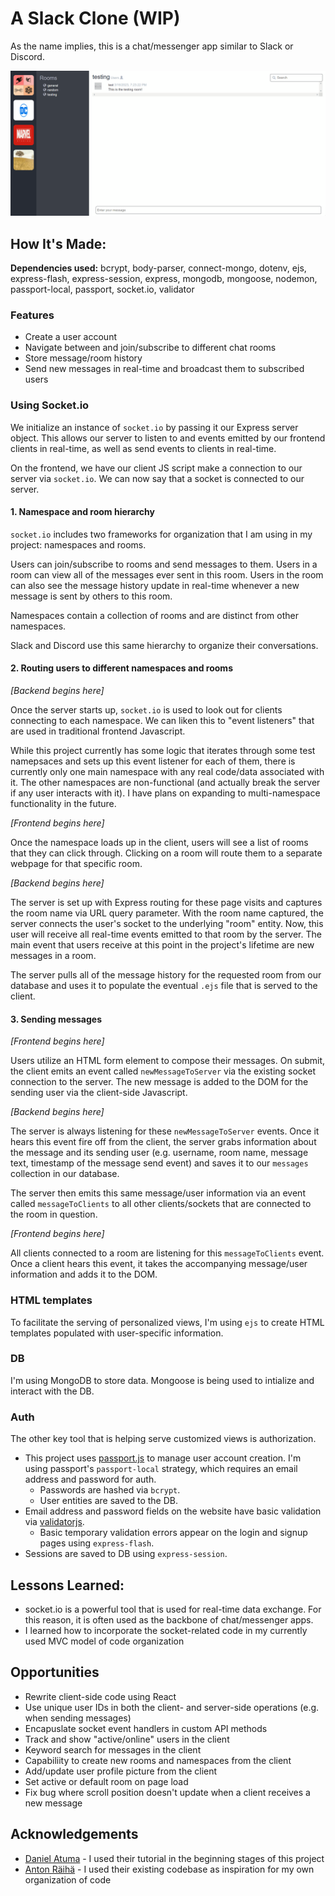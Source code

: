 # A Slack Clone (WIP)

As the name implies, this is a chat/messenger app similar to Slack or Discord.

![slack_demo](./images/slack_demo.gif)

## How It's Made:

**Dependencies used:** bcrypt, body-parser, connect-mongo, dotenv, ejs, express-flash, express-session, express, mongodb, mongoose, nodemon, passport-local, passport, socket.io, validator

### Features 

* Create a user account
* Navigate between and join/subscribe to different chat rooms
* Store message/room history
* Send new messages in real-time and broadcast them to subscribed users

### Using Socket.io

We initialize an instance of `socket.io` by passing it our Express server object. This allows our server to listen to and events emitted by our frontend clients in real-time, as well as send events to clients in real-time. 

On the frontend, we have our client JS script make a connection to our server via `socket.io`. We can now say that a socket is connected to our server. 

#### 1. Namespace and room hierarchy

`socket.io` includes two frameworks for organization that I am using in my project: namespaces and rooms.

Users can join/subscribe to rooms and send messages to them. Users in a room can view all of the messages ever sent in this room. Users in the room can also see the message history update in real-time whenever a new message is sent by others to this room. 

Namespaces contain a collection of rooms and are distinct from other namespaces. 

Slack and Discord use this same hierarchy to organize their conversations. 

#### 2. Routing users to different namespaces and rooms

_[Backend begins here]_

Once the server starts up, `socket.io` is used to look out for clients connecting to each namespace. We can liken this to "event listeners" that are used in traditional frontend Javascript.

While this project currently has some logic that iterates through some test namepsaces and sets up this event listener for each of them, there is currently only one main namespace with any real code/data associated with it. The other namespaces are non-functional (and actually break the server if any user interacts with it). I have plans on expanding to multi-namespace functionality in the future. 

_[Frontend begins here]_

Once the namespace loads up in the client, users will see a list of rooms that they can click through. Clicking on a room will route them to a separate webpage for that specific room. 

_[Backend begins here]_

The server is set up with Express routing for these page visits and captures the room name via URL query parameter. With the room name captured, the server connects the user's socket to the underlying "room" entity. Now, this user will receive all real-time events emitted to that room by the server. The main event that users receive at this point in the project's lifetime are new messages in a room. 

The server pulls all of the message history for the requested room from our database and uses it to populate the eventual `.ejs` file that is served to the client.

#### 3. Sending messages

_[Frontend begins here]_

Users utilize an HTML form element to compose their messages. On submit, the client emits an event called `newMessageToServer` via the existing socket connection to the server. The new message is added to the DOM for the sending user via the client-side Javascript.

_[Backend begins here]_

The server is always listening for these `newMessageToServer` events. Once it hears this event fire off from the client, the server grabs information about the message and its sending user (e.g. username, room name, message text, timestamp of the message send event) and saves it to our `messages` collection in our database.

The server then emits this same message/user information via an event called `messageToClients` to all other clients/sockets that are connected to the room in question. 

_[Frontend begins here]_

All clients connected to a room are listening for this `messageToClients` event. Once a client hears this event, it takes the accompanying message/user information and adds it to the DOM. 

### HTML templates

To facilitate the serving of personalized views, I'm using `ejs` to create HTML templates populated with user-specific information.

### DB

I'm using MongoDB to store data. Mongoose is being used to intialize and interact with the DB.

### Auth

The other key tool that is helping serve customized views is authorization.

* This project uses [passport.js](https://www.passportjs.org/packages/passport-local/) to manage user account creation. I'm using passport's `passport-local` strategy, which requires an email address and password for auth. 
  * Passwords are hashed via `bcrypt`.
  * User entities are saved to the DB.
* Email address and password fields on the website have basic validation via [validatorjs](https://github.com/validatorjs/validator.js).
  * Basic temporary validation errors appear on the login and signup pages using `express-flash`.
* Sessions are saved to DB using `express-session`.

## Lessons Learned:

* socket.io is a powerful tool that is used for real-time data exchange. For this reason, it is often used as the backbone of chat/messenger apps.
* I learned how to incorporate the socket-related code in my currently used MVC model of code organization

## Opportunities

* Rewrite client-side code using React
* Use unique user IDs in both the client- and server-side operations (e.g. when sending messages) 
* Encapuslate socket event handlers in custom API methods 
* Track and show "active/online" users in the client
* Keyword search for messages in the client
* Capabiliity to create new rooms and namespaces from the client
* Add/update user profile picture from the client
* Set active or default room on page load
* Fix bug where scroll position doesn't update when a client receives a new message

## Acknowledgements

* [Daniel Atuma](https://danielatuma.medium.com/learn-about-websockets-and-socket-io-build-a-simple-slack-clone-node-js-part-1-6ff4ecca3323) - I used their tutorial in the beginning stages of this project
* [Anton Räihä](https://github.com/avrj/slack-clone) - I used their existing codebase as inspiration for my own organization of code